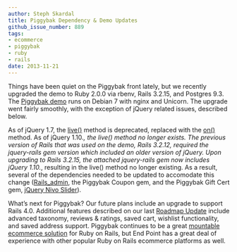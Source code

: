 ```yaml
---
author: Steph Skardal
title: Piggybak Dependency & Demo Updates
github_issue_number: 889
tags:
- ecommerce
- piggybak
- ruby
- rails
date: 2013-11-21
---
```


Things have been quiet on the Piggybak front lately, but we recently upgraded the demo to Ruby 2.0.0 via rbenv, Rails 3.2.15, and Postgres 9.3. The [Piggybak demo](https://github.com/piggybak/demo) runs on Debian 7 with nginx and Unicorn. The upgrade went fairly smoothly, with the exception of jQuery related issues, described below.

As of jQuery 1.7, the [live()](http://api.jquery.com/live/) method is deprecated, replaced with the [on()](http://api.jquery.com/on/) method. As of jQuery 1.10.*, the live() method no longer exists. The previous version of Rails that was used on the demo, Rails 3.2.12, required the jquery-rails gem version which included an older version of jQuery. Upon upgrading to Rails 3.2.15, the attached jquery-rails gem now includes jQuery 1.10.*, resulting in the live() method no longer existing. As a result, several of the dependencies needed to be updated to accomodate this change ([Rails_admin](https://github.com/sferik/rails_admin), the Piggybak Coupon gem, and the Piggybak Gift Cert gem, [jQuery Nivo Slider](https://github.com/Codeinwp/Nivo-Slider-jQuery)).

What’s next for Piggybak? Our future plans include an upgrade to support Rails 4.0. Additional features described on our last [Roadmap Update](/blog/2012/11/piggybak-roadmap-status-update/) include advanced taxonomy, reviews & ratings, saved cart, wishlist functionality, and saved address support. Piggybak continues to be a great [mountable ecommerce solution](https://github.com/piggybak/piggybak#mountability) for Ruby on Rails, but End Point has a great deal of experience with other popular Ruby on Rails ecommerce platforms as well.
